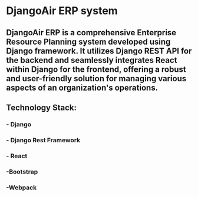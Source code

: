 # DjangoAir ERP system

## DjangoAir ERP is a comprehensive Enterprise Resource Planning system developed using Django framework. It utilizes Django REST API for the backend and seamlessly integrates React within Django for the frontend, offering a robust and user-friendly solution for managing various aspects of an organization's operations.

## Technology Stack:

### - Django
### - Django Rest Framework
### - React
### -Bootstrap
### -Webpack

